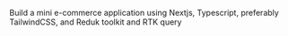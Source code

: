 
Build a mini e-commerce application using Nextjs, Typescript, preferably TailwindCSS, and Reduk toolkit  and RTK query
